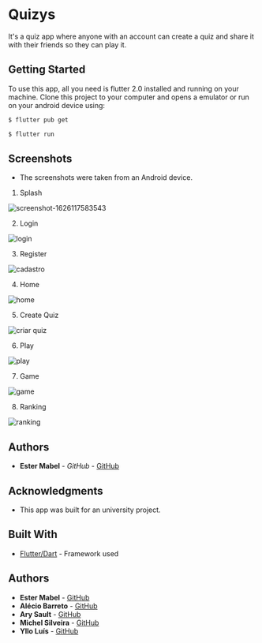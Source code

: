 
# Quizys

It's a quiz app where anyone with an account can create a quiz and share it with their friends so they can play it.


## Getting Started

To use this app, all you need is flutter 2.0 installed and running on your machine. Clone this project to your computer and opens a emulator or run on your android device using: 

```sh
$ flutter pub get
```
```sh
$ flutter run
```

## Screenshots

* The screenshots were taken from an Android device.

1. Splash

![screenshot-1626117583543](https://user-images.githubusercontent.com/51540772/125344786-16799680-e32e-11eb-888e-703a200000d8.png)

2. Login

![login](https://user-images.githubusercontent.com/51540772/125344778-15486980-e32e-11eb-9ff0-8ca9a8757a9b.png)

3. Register

![cadastro](https://user-images.githubusercontent.com/51540772/125344760-1083b580-e32e-11eb-981d-1daa44944435.png)

4. Home

![home](https://user-images.githubusercontent.com/51540772/125344777-14afd300-e32e-11eb-98c8-391d6983b530.png)

5. Create Quiz

![criar quiz](https://user-images.githubusercontent.com/51540772/125344766-11b4e280-e32e-11eb-9856-555c73bf34e8.png)

6. Play

![play](https://user-images.githubusercontent.com/51540772/125344780-15e10000-e32e-11eb-9be7-3e966176982e.png)

7. Game

![game](https://user-images.githubusercontent.com/51540772/125344776-14173c80-e32e-11eb-9b34-fc1a88eba0df.png)

8. Ranking

![ranking](https://user-images.githubusercontent.com/51540772/125344782-16799680-e32e-11eb-9f3a-01749158d237.png)


## Authors

* **Ester Mabel** - *GitHub* - [GitHub](https://github.com/estermabel)

## Acknowledgments

* This app was built for an university project.


## Built With

* [Flutter/Dart](https://flutter.dev) - Framework used


## Authors

* **Ester Mabel** - [GitHub](https://github.com/estermabel)
* **Alécio Barreto** - [GitHub](https://github.com/barretoalecio)
* **Ary Sault** - [GitHub](https://github.com/arysault)
* **Michel Silveira** - [GitHub](https://github.com/Emberdot)
* **Yllo Luís** - [GitHub](https://github.com/NETfellow)

